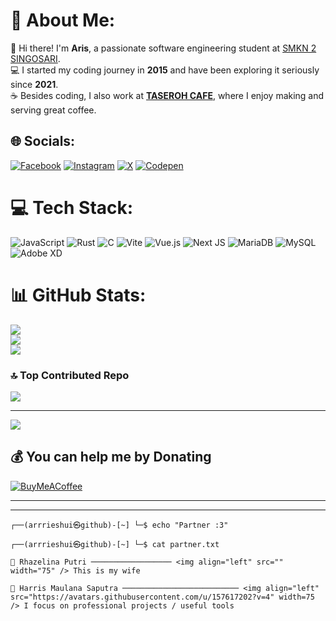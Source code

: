 # 💫 About Me:
👋 Hi there! I'm **Aris**, a passionate software engineering student at [SMKN 2 SINGOSARI](https://www.smkn2singosari.sch.id).<br>
💻 I started my coding journey in **2015** and have been exploring it seriously since **2021**. <br>
☕ Besides coding, I also work at **[TASEROH CAFE](#)**, where I enjoy making and serving great coffee.  


## 🌐 Socials:
[![Facebook](https://img.shields.io/badge/Facebook-%231877F2.svg?logo=Facebook&logoColor=white)](https://facebook.com/arierieel) [![Instagram](https://img.shields.io/badge/Instagram-%23E4405F.svg?logo=Instagram&logoColor=white)](https://instagram.com/helvatich) [![X](https://img.shields.io/badge/X-black.svg?logo=X&logoColor=white)](https://x.com/HartodXD) [![Codepen](https://img.shields.io/badge/Codepen-000000?style=for-the-badge&logo=codepen&logoColor=white)](https://codepen.io/Witthayanuraks) 

# 💻 Tech Stack:
![JavaScript](https://img.shields.io/badge/javascript-%23323330.svg?style=for-the-badge&logo=javascript&logoColor=%23F7DF1E) ![Rust](https://img.shields.io/badge/rust-%23000000.svg?style=for-the-badge&logo=rust&logoColor=white) ![C](https://img.shields.io/badge/c-%2300599C.svg?style=for-the-badge&logo=c&logoColor=white) ![Vite](https://img.shields.io/badge/vite-%23646CFF.svg?style=for-the-badge&logo=vite&logoColor=white) ![Vue.js](https://img.shields.io/badge/vue.js-%2335495e.svg?style=for-the-badge&logo=vuedotjs&logoColor=%234FC08D) ![Next JS](https://img.shields.io/badge/Next-black?style=for-the-badge&logo=next.js&logoColor=white) ![MariaDB](https://img.shields.io/badge/MariaDB-003545?style=for-the-badge&logo=mariadb&logoColor=white) ![MySQL](https://img.shields.io/badge/mysql-4479A1.svg?style=for-the-badge&logo=mysql&logoColor=white) ![Adobe XD](https://img.shields.io/badge/Adobe%20XD-470137?style=for-the-badge&logo=Adobe%20XD&logoColor=#FF61F6)
# 📊 GitHub Stats:
![](https://github-readme-stats.vercel.app/api?username=Witthayanuraks&theme=dark&hide_border=false&include_all_commits=true&count_private=true)<br/>
![](https://github-readme-streak-stats.herokuapp.com/?user=Witthayanuraks&theme=dark&hide_border=false)<br/>
![](https://github-readme-stats.vercel.app/api/top-langs/?username=Witthayanuraks&theme=dark&hide_border=false&include_all_commits=true&count_private=true&layout=compact)

### 🔝 Top Contributed Repo
![](https://github-contributor-stats.vercel.app/api?username=Witthayanuraks&limit=5&theme=dark&combine_all_yearly_contributions=true)

---
[![](https://visitcount.itsvg.in/api?id=Witthayanuraks&icon=0&color=0)](https://visitcount.itsvg.in)

  ## 💰 You can help me by Donating
  [![BuyMeACoffee](https://img.shields.io/badge/Buy%20Me%20a%20Coffee-ffdd00?style=for-the-badge&logo=buy-me-a-coffee&logoColor=black)](https://buymeacoffee.com/thanyann) 

----

--------

```
┌──(arrrieshui㉿github)-[~] └─$ echo "Partner :3"

┌──(arrrieshui㉿github)-[~] └─$ cat partner.txt

👩 Rhazelina Putri ────────────────── <img align="left" src="" width="75" /> This is my wife

👨 Harris Maulana Saputra ────────────────────────── <img align="left" src="https://avatars.githubusercontent.com/u/157617202?v=4" width=75 /> I focus on professional projects / useful tools
  
```
